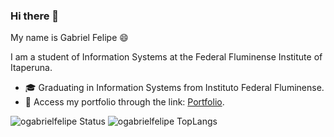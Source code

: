 ### Hi there 👋

  
My name is Gabriel Felipe 😄

I am a student of Information Systems at the Federal Fluminense Institute of Itaperuna.

 - 🎓 Graduating in Information Systems from Instituto Federal Fluminense.
 - 🔗 Access my portfolio through the link: [Portfolio](https://ogabrielfelipe.com.br/).

![ogabrielfelipe Status](https://github-readme-stats.vercel.app/api?username=ogabrielfelipe&show_icons=true&theme=highcontrast) ![ogabrielfelipe TopLangs](https://github-readme-stats.vercel.app/api/top-langs/?username=ogabrielfelipe&layout=compact&theme=highcontrast)
